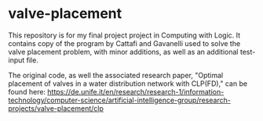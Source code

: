 # valve-placement

This repository is for my final project project in Computing with Logic.  It contains copy of the program by Cattafi and Gavanelli used to solve the valve placement problem, with minor additions, as well as an additional test-input file.

The original code, as well the associated research paper, "Optimal placement of valves in a water distribution network with CLP(FD)," can be found here: <https://de.unife.it/en/research/research-1/information-technology/computer-science/artificial-intelligence-group/research-projects/valve-placement/clp>
